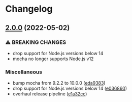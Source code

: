 # Changelog

## [2.0.0](https://github.com/rowanmanning/response-redirect-middleware/compare/v1.1.0...v2.0.0) (2022-05-02)


### ⚠ BREAKING CHANGES

* drop support for Node.js versions below 14
* mocha no longer supports Node.js v12

### Miscellaneous

* bump mocha from 9.2.2 to 10.0.0 ([eda9383](https://github.com/rowanmanning/response-redirect-middleware/commit/eda93838b699dbdb824a9d19e5a8fed19e5dfc22))
* drop support for Node.js versions below 14 ([e036860](https://github.com/rowanmanning/response-redirect-middleware/commit/e036860d4a69c78795d511b3605f18f42fa6d7f2))
* overhaul release pipeline ([e1a32cc](https://github.com/rowanmanning/response-redirect-middleware/commit/e1a32cc822d11d1c2cbeb90c76506696e5821913))
